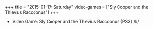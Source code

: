 +++
title = "2015-01-17: Saturday"
video-games = ["Sly Cooper and the Thievius Raccoonus"]
+++


* Video Game: Sly Cooper and the Thievius Raccoonus {PS3} /b/